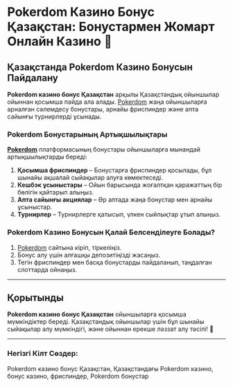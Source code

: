 # Pokerdom Казино Бонус Қазақстан: Бонустармен Жомарт Онлайн Казино 🎰

## Қазақстанда Pokerdom Казино Бонусын Пайдалану

**Pokerdom казино бонус Қазақстан** арқылы Қазақстандық ойыншылар ойыннан қосымша пайда ала алады. [Pokerdom](https://brandplay.link/4k77v2yx) жаңа ойыншыларға арналған сәлемдесу бонустары, арнайы фриспиндер және апта сайынғы турнирлерді ұсынады.

### Pokerdom Бонустарының Артықшылықтары

**[Pokerdom](https://brandplay.link/4k77v2yx)** платформасының бонустары ойыншыларға мынандай артықшылықтарды береді:

1. **Қосымша фриспиндер** – Бонустарға фриспиндер қосылады, бұл шынайы ақшалай сыйақылар алуға көмектеседі.
2. **Кешбэк ұсыныстары** – Ойын барысында жоғалтқан қаражаттың бір бөлігін қайтарып алыңыз.
3. **Апта сайынғы акциялар** – Әр аптада жаңа бонустар мен арнайы ұсыныстар.
4. **Турнирлер** – Турнирлерге қатысып, үлкен сыйлықтар ұтып алыңыз.

### Pokerdom Казино Бонусын Қалай Белсенділеуге Болады?

1. [Pokerdom](https://brandplay.link/4k77v2yx) сайтына кіріп, тіркеліңіз.
2. Бонус алу үшін алғашқы депозитіңізді жасаңыз.
3. Тегін фриспиндер мен басқа бонустарды пайдаланып, таңдалған слоттарда ойнаңыз.

---

## Қорытынды

**Pokerdom казино бонус Қазақстан** ойыншыларға қосымша мүмкіндіктер береді. Қазақстандық ойыншылар үшін бұл шынайы сыйақылар алу мүмкіндігі, және ойыннан ерекше ләззат алу тәсілі! 🎉

---

### Негізгі Кілт Сөздер:
Pokerdom казино бонус Қазақстан, Қазақстандағы Pokerdom казино, бонус казино, фриспиндер, Pokerdom бонустар

